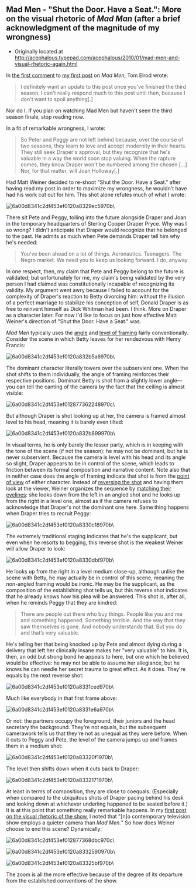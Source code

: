 ## Mad Men - "Shut the Door. Have a Seat.": More on the visual rhetoric of *Mad Man* (after a brief acknowledgment of the magnitude of my wrongness)

 * Originally located at http://acephalous.typepad.com/acephalous/2010/01/mad-men-and-visual-rhetoric-again.html

In [the first comment](http://acephalous.typepad.com/acephalous/2010/01/don-draper-as-an-unraptured-emma-bovary.html?cid=6a00d8341c2df453ef012876e1c154970c#comment-6a00d8341c2df453ef012876e1c154970c) to [my first post](http://acephalous.typepad.com/acephalous/2010/01/don-draper-as-an-unraptured-emma-bovary.html) on *Mad Men*, Tom Elrod wrote:

> I definitely want an update to this post once you've finished the third season.  I can't really respond much to this post until then, because I don't want to spoil anything[.]

Nor do I.  If you plan on watching Mad Men but haven't seen the third season finale, stop reading now.  

In a fit of remarkable wrongness, I wrote:

> So Peter and Peggy are not left behind because, over the course of two seasons, they learn to love and accept modernity in their hearts. They still seek Draper's approval, but they recognize that he's valuable in a way the world soon stop valuing. When the rapture comes, they know Draper won't be numbered among the chosen [...] Nor, for that matter, will Joan Holloway[.]

Had Matt Weiner decided to re-shoot "Shut the Door. Have a Seat." after having read my post in order to maximize my wrongness, he wouldn't have had his work cut out for him.  This shot alone refutes much of what I wrote:

![6a00d8341c2df453ef0120a8329ec5970b](../../images/tv/mad-men/shut-the-door-have-a-seat/6a00d8341c2df453ef0120a8329ec5970b.jpg)\ 

There sit Pete and Peggy, toiling into the future alongside Draper and Joan in the temporary headquarters of Sterling Cooper Draper Pryce.  Why was I so wrong?  I didn't anticipate that Draper would recognize that he belonged to the past.  He admits as much when Pete demands Draper tell him why he's needed:

> You've been ahead on a lot of things. Aeronautics. Teenagers. The Negro market. We need you to keep us looking forward. I do, anyway.

In one respect, then, my claim that Pete and Peggy belong to the future is validated; but unfortunately for me, my claim's being validated by the very person I had claimed was constitutionally incapable of recognizing its validity.  My argument went awry because I failed to account for the complexity of Draper's reaction to Betty divorcing him: without the illusion of a perfect marriage to stabilize his conception of self, Donald Draper is as free to reinvent himself as Dick Whitman had been.  I think.  More on Draper as a character later.  For now I'd like to focus on just how effective Matt Weiner's direction of "Shut the Door. Have a Seat." was.  

*Mad Men* typically uses the [angle](http://classes.yale.edu/film-analysis/htmfiles/cinematography.htm#48004) and [level of framing](http://classes.yale.edu/film-analysis/htmfiles/cinematography.htm#48009) fairly conventionally.  Consider the scene in which Betty leaves for her rendezvous with Henry Francis:

![6a00d8341c2df453ef0120a832b5a6970b](../../images/tv/mad-men/shut-the-door-have-a-seat/6a00d8341c2df453ef0120a832b5a6970b.jpg)\ 

The dominant character literally towers over the subservient one.  When the shot shifts to them individually, the angle of framing reinforces their respective positions.  Dominant Betty is shot from a slightly lower angle—you can tell the canting of the camera by the fact that the ceiling is almost visible:

![6a00d8341c2df453ef012877362248970c](../../images/tv/mad-men/shut-the-door-have-a-seat/6a00d8341c2df453ef012877362248970c.jpg)\ 

But although Draper is shot looking up at her, the camera is framed almost level to his head, meaning it is barely even tilted:

![6a00d8341c2df453ef0120a832b899970b](../../images/tv/mad-men/shut-the-door-have-a-seat/6a00d8341c2df453ef0120a832b899970b.jpg)\ 

In visual terms, he is only barely the lesser party, which is in keeping with the tone of the scene (if not the season): he may not be dominant, but he is never subservient.  Because the camera is level with his head and its angle so slight, Draper appears to be in control of the scene, which leads to friction between its formal composition and narrative content.  Note also that in neither case does the angle of framing indicate that shot is from the [point of view](http://classes.yale.edu/film-analysis/htmfiles/cinematography.htm#48019) of either character.  Instead of [reversing the shot](http://classes.yale.edu/film-analysis/htmfiles/editing.htm#51531) and having them look at the viewer, Weiner organizes the sequence by [matching their eyelines](http://classes.yale.edu/film-analysis/htmfiles/editing.htm#98485): she looks down from the left in an angled shot and he looks up from the right in a level one, almost as if the camera refuses to acknowledge that Draper's not the dominant one here.  Same thing happens when Draper tries to recruit Peggy:

![6a00d8341c2df453ef0120a8330c18970b](../../images/tv/mad-men/shut-the-door-have-a-seat/6a00d8341c2df453ef0120a8330c18970b.jpg)\ 

The extremely traditional staging indicates that he's the supplicant, but even when he resorts to begging, this reverse shot is the weakest Weiner will allow Draper to look:

![6a00d8341c2df453ef0120a8330dbf970b](../../images/tv/mad-men/shut-the-door-have-a-seat/6a00d8341c2df453ef0120a8330dbf970b.jpg)\ 

He looks up from the right in a level medium close-up, although unlike the scene with Betty, he may actually be in control of this scene, meaning the non-angled framing would be ironic.  He may be the supplicant, as the composition of the establishing shot tells us, but this reverse shot indicates that he already knows how his plea will be answered.  This shot is, after all, when he reminds Peggy that they are kindred:

> There are people out there who buy things.  People like you and me and something happened.  Something terrible.  And the way that they saw themselves is gone.  And nobody understands that. But you do and that’s very valuable.

He's telling her that being knocked up by Pete and almost dying during a delivery that left her clinically insane makes her "very valuable" to him.  It is, then, an odd but strong bond he appeals to here, but one which he believed would be effective: he may not be able to assume her allegiance, but he knows he can needle her secret trauma to great effect.  As it does.  They're equals by the next reverse shot:

![6a00d8341c2df453ef0120a8331ced970b](../../images/tv/mad-men/shut-the-door-have-a-seat/6a00d8341c2df453ef0120a8331ced970b.jpg)\ 

Much like everybody in that first frame above:

![6a00d8341c2df453ef0120a8331e6a970b](../../images/tv/mad-men/shut-the-door-have-a-seat/6a00d8341c2df453ef0120a8331e6a970b.jpg)\ 

Or not: the partners occupy the foreground, their juniors and the head secretary the background.  They're not equals, but the subsequent camerawork tells us that they're not as unequal as they were before.  When it cuts to Peggy and Pete, the level of the camera jumps up and frames them in a medium shot:

![6a00d8341c2df453ef0120a83320f1970b](../../images/tv/mad-men/shut-the-door-have-a-seat/6a00d8341c2df453ef0120a83320f1970b.jpg)\ 

The level then shifts down when it cuts back to Draper:

![6a00d8341c2df453ef0120a8332171970b](../../images/tv/mad-men/shut-the-door-have-a-seat/6a00d8341c2df453ef0120a8332171970b.jpg)\ 

At least in terms of composition, they are close to coequals.  (Especially when compared to the ubiquitous shots of Draper pacing behind his desk and looking down at whichever underling happened to be seated before it.)  It is at this point that something really remarkable happens.  In my [first post on the visual rhetoric of the show](http://acephalous.typepad.com/acephalous/2010/01/mand-men-and-visual-rhetoric.html), I noted that "[n]o contemporary television show employs a quieter camera than *Mad Men.*"  So how does Weiner choose to end this scene?  Dynamically:

![6a00d8341c2df453ef012877368dbc970c](../../images/tv/mad-men/shut-the-door-have-a-seat/6a00d8341c2df453ef012877368dbc970c.jpg)\ 

![6a00d8341c2df453ef0120a8332590970b](../../images/tv/mad-men/shut-the-door-have-a-seat/6a00d8341c2df453ef0120a8332590970b.jpg)\ 

![6a00d8341c2df453ef0120a83325bf970b](../../images/tv/mad-men/shut-the-door-have-a-seat/6a00d8341c2df453ef0120a83325bf970b.jpg)\ 

The zoom is all the more effective because of the degree of its departure from the established conventions of the show.  

